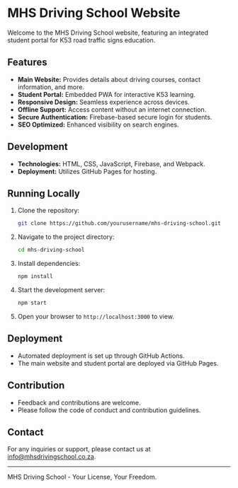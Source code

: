 # MHS Driving School Website

Welcome to the MHS Driving School website, featuring an integrated student portal for K53 road traffic signs education.

## Features

- **Main Website:** Provides details about driving courses, contact information, and more.
- **Student Portal:** Embedded PWA for interactive K53 learning.
- **Responsive Design:** Seamless experience across devices.
- **Offline Support:** Access content without an internet connection.
- **Secure Authentication:** Firebase-based secure login for students.
- **SEO Optimized:** Enhanced visibility on search engines.

## Development

- **Technologies:** HTML, CSS, JavaScript, Firebase, and Webpack.
- **Deployment:** Utilizes GitHub Pages for hosting.

## Running Locally

1. Clone the repository:
   ```bash
   git clone https://github.com/yourusername/mhs-driving-school.git
   ```
2. Navigate to the project directory:
   ```bash
   cd mhs-driving-school
   ```
3. Install dependencies:
   ```bash
   npm install
   ```
4. Start the development server:
   ```bash
   npm start
   ```
5. Open your browser to `http://localhost:3000` to view.

## Deployment

- Automated deployment is set up through GitHub Actions.
- The main website and student portal are deployed via GitHub Pages.

## Contribution

- Feedback and contributions are welcome.
- Please follow the code of conduct and contribution guidelines.

## Contact

For any inquiries or support, please contact us at info@mhsdrivingschool.co.za.

---

MHS Driving School - Your License, Your Freedom.
